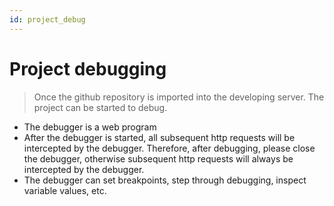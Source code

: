 ```yaml
---
id: project_debug
---
```

# Project debugging
> Once the github repository is imported into the developing server. The project can be started to debug.

- The debugger is a web program
- After the debugger is started, all subsequent http requests will be intercepted by the debugger. Therefore, after debugging, please close the debugger, otherwise subsequent http requests will always be intercepted by the debugger.
- The debugger can set breakpoints, step through debugging, inspect variable values, etc.


 
